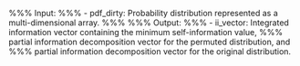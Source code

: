 %%% Input:
%%%   - pdf_dirty: Probability distribution represented as a multi-dimensional array.
%%%
%%% Output:
%%%   - ii_vector: Integrated information vector containing the minimum self-information value,
%%%                partial information decomposition vector for the permuted distribution, and
%%%                partial information decomposition vector for the original distribution.
